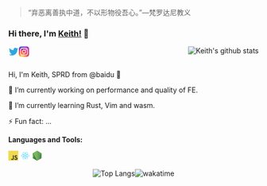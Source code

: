 > “弃恶离善执中道，不以形物役吾心。”—梵罗达尼教义

### Hi there, I'm [Keith!](https://xkeith.tech) 👋


<a href="https://github.com/anuraghazra/github-readme-stats"><img align="right" src="https://github-readme-stats.vercel.app/api?username=XXXMrG&show_icons=true&theme=cobalt" alt="Keith's github stats" /></a>

</a>
<a href="https://twitter.com/XXMr_GG">
  <img align="left" alt="Keith | Twitter" width="21px" src="https://raw.githubusercontent.com/XXXMrG/XXXMrG/master/assets/twitter.svg" />
</a>
<a href="https://www.instagram.com/x_x_keith">
  <img align="left" alt="Keith's ig" width="21px" src="https://raw.githubusercontent.com/XXXMrG/XXXMrG/master/assets/in.svg" />
</a>

<br />
<br />

Hi, I'm Keith, SPRD from @baidu 🧐

🔭  I’m currently working on performance and quality of FE.


🌱  I’m currently learning Rust, Vim and wasm.


⚡   Fun fact: ...


**Languages and Tools:**  

<code><img height="20" src="https://raw.githubusercontent.com/github/explore/80688e429a7d4ef2fca1e82350fe8e3517d3494d/topics/javascript/javascript.png"></code>
<code><img height="20" src="https://raw.githubusercontent.com/github/explore/80688e429a7d4ef2fca1e82350fe8e3517d3494d/topics/react/react.png"></code>
<code><img height="20" src="https://raw.githubusercontent.com/github/explore/80688e429a7d4ef2fca1e82350fe8e3517d3494d/topics/nodejs/nodejs.png"></code>
<div style="display: flex; flex-wrap: nowrap; justify-content: center;">
  <img src="https://github-readme-stats.vercel.app/api/top-langs/?username=XXXMrG&layout=compact" alt="Top Langs"/>
  <img src="https://github-readme-stats.vercel.app/api/wakatime?username=XXXMrG" alt="wakatime"/>
</div>
